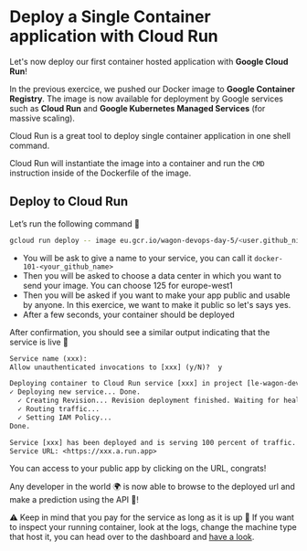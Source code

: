 # Deploy a Single Container application with Cloud Run

Let's now deploy our first container hosted application with **Google Cloud Run**!

In the previous exercice, we pushed our Docker image to **Google Container Registry**.
The image is now available for deployment by Google services such as **Cloud Run** and **Google Kubernetes Managed Services** (for massive scaling).

Cloud Run is a great tool to deploy single container application in one shell command.

Cloud Run will instantiate the image into a container and run the `CMD` instruction inside of the Dockerfile of the image.


## Deploy to Cloud Run

Let’s run the following command 🤞

```bash
gcloud run deploy -- image eu.gcr.io/wagon-devops-day-5/<user.github_nickname>
```

- You will be ask to give a name to your service, you can call it `docker-101-<your_github_name>`
- Then you will be asked to choose a data center in which you want to send your image. You can choose 125 for europe-west1
- Then you will be asked if you want to make your app public and usable by anyone. In this exercice, we want to make it public so let's says yes.
- After a few seconds, your container should be deployed

After confirmation, you should see a similar output indicating that the service is live 🎉

```txt
Service name (xxx):
Allow unauthenticated invocations to [xxx] (y/N)?  y

Deploying container to Cloud Run service [xxx] in project [le-wagon-devops-day-5] region [europe-west1]
✓ Deploying new service... Done.
  ✓ Creating Revision... Revision deployment finished. Waiting for health check to begin.
  ✓ Routing traffic...
  ✓ Setting IAM Policy...
Done.

Service [xxx] has been deployed and is serving 100 percent of traffic.
Service URL: <https://xxx.a.run.app>
```


You can access to your public app by clicking on the URL, congrats!

Any developer in the world 🌍 is now able to browse to the deployed url and make a prediction using the API 🤖!

⚠️ Keep in mind that you pay for the service as long as it is up 💸
If you want to inspect your running container, look at the logs, change the machine type that host it, you can head over to the dashboard and [have a look](<https://console.cloud.google.com/run>).
